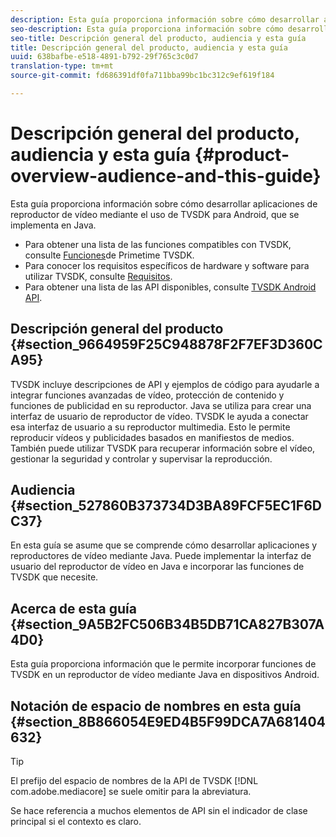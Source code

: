 ```yaml
---
description: Esta guía proporciona información sobre cómo desarrollar aplicaciones de reproductor de vídeo mediante el uso de TVSDK para Android, que se implementa en Java.
seo-description: Esta guía proporciona información sobre cómo desarrollar aplicaciones de reproductor de vídeo mediante el uso de TVSDK para Android, que se implementa en Java.
seo-title: Descripción general del producto, audiencia y esta guía
title: Descripción general del producto, audiencia y esta guía
uuid: 638bafbe-e518-4891-b792-29f765c3c0d7
translation-type: tm+mt
source-git-commit: fd686391df0fa711bba99bc1bc312c9ef619f184

---
```



# Descripción general del producto, audiencia y esta guía {#product-overview-audience-and-this-guide}

Esta guía proporciona información sobre cómo desarrollar aplicaciones de reproductor de vídeo mediante el uso de TVSDK para Android, que se implementa en Java.

<!--<a id="section_FC24E86A2E6442B8A3769160769BBDFA"></a>-->

* Para obtener una lista de las funciones compatibles con TVSDK, consulte [Funciones](../../tvsdk-2.7-for-android/overview-prod-audience-guide/c-psdk-android-2.7-overview-of-the-player.md)de Primetime TVSDK.
* Para conocer los requisitos específicos de hardware y software para utilizar TVSDK, consulte [Requisitos](../../tvsdk-2.7-for-android/c-psdk-android-2.7-requirements.md).
* Para obtener una lista de las API disponibles, consulte [TVSDK Android API](https://help.adobe.com/en_US/primetime/api/psdk/javadoc_2.7/).

## Descripción general del producto {#section_9664959F25C948878F2F7EF3D360CA95}

TVSDK incluye descripciones de API y ejemplos de código para ayudarle a integrar funciones avanzadas de vídeo, protección de contenido y funciones de publicidad en su reproductor. Java se utiliza para crear una interfaz de usuario de reproductor de vídeo. TVSDK le ayuda a conectar esa interfaz de usuario a su reproductor multimedia. Esto le permite reproducir vídeos y publicidades basados en manifiestos de medios. También puede utilizar TVSDK para recuperar información sobre el vídeo, gestionar la seguridad y controlar y supervisar la reproducción.

## Audiencia {#section_527860B373734D3BA89FCF5EC1F6DC37}

En esta guía se asume que se comprende cómo desarrollar aplicaciones y reproductores de vídeo mediante Java. Puede implementar la interfaz de usuario del reproductor de vídeo en Java e incorporar las funciones de TVSDK que necesite.

## Acerca de esta guía {#section_9A5B2FC506B34B5DB71CA827B307A4D0}

Esta guía proporciona información que le permite incorporar funciones de TVSDK en un reproductor de vídeo mediante Java en dispositivos Android.

## Notación de espacio de nombres en esta guía {#section_8B866054E9ED4B5F99DCA7A681404632}

>[!TIP]
>
>El prefijo del espacio de nombres de la API de TVSDK [!DNL com.adobe.mediacore] se suele omitir para la abreviatura.
>
>Se hace referencia a muchos elementos de API sin el indicador de clase principal si el contexto es claro.